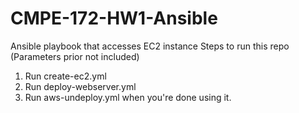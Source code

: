 # CMPE-172-HW1-Ansible
Ansible playbook that accesses EC2 instance
Steps to run this repo (Parameters prior not included)
1. Run create-ec2.yml
2. Run deploy-webserver.yml
3. Run aws-undeploy.yml when you're done using it.
